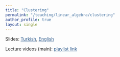 ```yaml
---
title: "Clustering"
permalink: "/teaching/linear_algebra/clustering"
author_profile: true
layout: single
---
```


Slides: <a href="https://sirmatel.github.io/assets/files/linear_algebra/topaklandirma.pdf" style="color: #2d5a8c">Turkish</a>, <a href="https://stanford.edu/class/engr108/lectures/04-clustering.pdf" style="color: #2d5a8c">English</a>

Lecture videos (main): <a href="https://www.youtube.com/playlist?list=PLrj5Wewrq33Zg5sTf-INgsKSc-t8Nu9do" style="color: #2d5a8c">playlist link</a>
